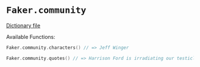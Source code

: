 # `Faker.community`

[Dictionary file](../src/main/resources/locales/en/community.yml)

Available Functions:  
```kotlin
Faker.community.characters() // => Jeff Winger

Faker.community.quotes() // => Harrison Ford is irradiating our testicles with microwave satellite transmissions!
```
